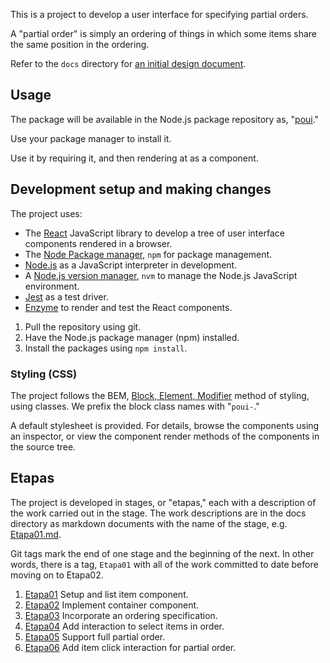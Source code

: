 This is a project to develop a user interface for specifying partial orders.

A "partial order" is simply an ordering of things in which some items
share the same position in the ordering.

Refer to the `docs` directory for
[an initial design document](docs/OriginalDesign.md).

## Usage

The package will be available in the Node.js package repository as,
"[poui](https://www.npmjs.com/package/poui)."

Use your package manager to install it.

Use it by requiring it, and then rendering at as a component.

## Development setup and making changes

The project uses:
- The [React](https://reactjs.org/)
  JavaScript library to develop a tree of user interface components
  rendered in a browser.
- The [Node Package manager](https://www.npmjs.com/),
  `npm` for package management.
- [Node.js](https://nodejs.org/)
  as a JavaScript interpreter in development.
- A
  [Node.js version manager](https://github.com/creationix/nvm/),
  `nvm` to manage the Node.js JavaScript environment.
- [Jest](https://jestjs.io/)
  as a test driver.
- [Enzyme](https://github.com/airbnb/enzyme/)
  to render and test the React components.

1. Pull the repository using git.
1. Have the Node.js package manager (npm) installed.
1. Install the packages using `npm install`.

### Styling (CSS)

The project follows the BEM,
[Block, Element, Modifier](http://getbem.com/)
method of styling, using classes.
We prefix the block class names with "`poui-`."

A default stylesheet is provided.
For details, browse the components using an inspector, or view the
component render methods of the components in the source tree.

## Etapas
The project is developed in stages, or "etapas," each with a
description of the work carried out in the stage. The work descriptions are
in the docs directory as markdown documents with the name of the stage,
e.g. [Etapa01.md](docs/Etapa01.md).

Git tags mark the
end of one stage and the beginning of the next. In other words, there is
a tag, `Etapa01` with all of the work committed to date before moving on
to Etapa02.

1. [Etapa01](docs/Etapa01.md) Setup and list item component.
1. [Etapa02](docs/Etapa02.md) Implement container component.
1. [Etapa03](docs/Etapa03.md) Incorporate an ordering specification.
1. [Etapa04](docs/Etapa04.md) Add interaction to select items in order.
1. [Etapa05](docs/Etapa05.md) Support full partial order.
1. [Etapa06](docs/Etapa06.md) Add item click interaction for partial order.

